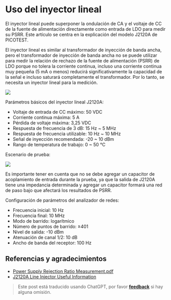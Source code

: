 # Uso del inyector lineal

El inyector lineal puede superponer la ondulación de CA y el voltaje de CC de la fuente de alimentación directamente como entrada de LDO para medir su PSRR. Este artículo se centra en la explicación del modelo J2120A de PICOTEST.

El inyector lineal es similar al transformador de inyección de banda ancha, pero el transformador de inyección de banda ancha no se puede utilizar para medir la relación de rechazo de la fuente de alimentación (PSRR) de LDO porque no tolera la corriente continua, incluso una corriente continua muy pequeña (5 mA o menos) reducirá significativamente la capacidad de la señal e incluso saturará completamente el transformador. Por lo tanto, se necesita un inyector lineal para la medición.

![](https://wiki-media-1253965369.cos.ap-guangzhou.myqcloud.com/img/20220517101140.png)

Parámetros básicos del inyector lineal J2120A:

- Voltaje de entrada de CC máximo: 50 VDC
- Corriente continua máxima: 5 A
- Pérdida de voltaje máxima: 3,25 VDC
- Respuesta de frecuencia de 3 dB: 15 Hz ~ 5 MHz
- Respuesta de frecuencia utilizable: 10 Hz ~ 10 MHz
- Señal de inyección recomendada: -20 ~ 10 dBm
- Rango de temperatura de trabajo: 0 ~ 50 ℃

Escenario de prueba:

![](https://wiki-media-1253965369.cos.ap-guangzhou.myqcloud.com/img/20220516174015.png)

Es importante tener en cuenta que no se debe agregar un capacitor de acoplamiento de entrada durante la prueba, ya que la salida de J2120A tiene una impedancia determinada y agregar un capacitor formará una red de paso bajo que afectará los resultados de PSRR.

Configuración de parámetros del analizador de redes:

- Frecuencia inicial: 10 Hz
- Frecuencia final: 10 MHz
- Modo de barrido: logarítmico
- Número de puntos de barrido: ≥401
- Nivel de salida: -10 dBm
- Atenuación de canal 1/2: 10 dB
- Ancho de banda del receptor: 100 Hz

## Referencias y agradecimientos

- [Power Supply Rejection Ratio Measurement.pdf](https://www.omicron-lab.com/fileadmin/assets/Bode_100/ApplicationNotes/PSRR/App_Note_PSRR_2_0.pdf)
- [J2120A Line Injector Useful Information](https://www.picotestonline.com/forum/welcome-to-the-forum/j2120a-line-injector-useful-information)

> Este post está traducido usando ChatGPT, por favor [**feedback**](https://github.com/linyuxuanlin/Wiki_MkDocs/issues/new) si hay alguna omisión.
